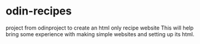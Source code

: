 # odin-recipes
project from odinproject to create an html only recipe website
This will help bring some experience with making simple websites and setting up its html.
